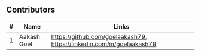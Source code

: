 ## Contributors

| # | Name | Links |
| -- | -- | --|
| 1 | Aakash Goel | https://github.com/goelaakash79, https://linkedin.com/in/goelaakash79 | 
